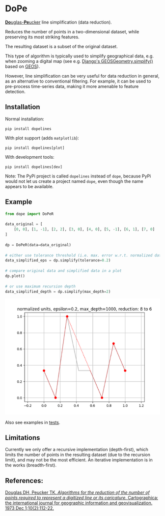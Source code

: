 # DoPe

[**Do**uglas-**Pe**ucker][1] line simplification (data reduction).

Reduces the number of points in a two-dimensional dataset, while preserving its most striking features.

The resulting dataset is a subset of the original dataset.

This type of algorithm is typically used to simplify geographical data, e.g. when zooming a digital map (see e.g. [Django's GEOSGeometry.simplify()][4] based on [GEOS][5]). 

However, line simplification can be very useful for data reduction in general, as an alternative to conventional filtering.
For example, it can be used to pre-process time-series data, making it more amenable to feature detection. 

## Installation

Normal installation:

```pip install dopelines```

With plot support (adds `matplotlib`):

```pip install dopelines[plot]```

With development tools:

```pip install dopelines[dev]```

Note: The PyPi project is called `dopelines` instead of `dope`, because PyPi would not let us create a project named `dope`, even though the name appears to be available. 

## Example

```python
from dope import DoPeR

data_original = [
    [0, 0], [1, -1], [2, 2], [3, 0], [4, 0], [5, -1], [6, 1], [7, 0]
]

dp = DoPeR(data=data_original)

# either use tolerance threshold (i.e. max. error w.r.t. normalized data)
data_simplified_eps = dp.simplify(tolerance=0.2)

# compare original data and simplified data in a plot
dp.plot()

# or use maximum recursion depth
data_simplified_depth = dp.simplify(max_depth=2)

```

![Example line simplification plot.][3]

Also see examples in [tests][2].

## Limitations

Currently we only offer a recursive implementation (depth-first), which limits the number of points in the resulting dataset (due to the recursion limit), and may not be the most efficient.
An iterative implementation is in the works (breadth-first).

## References:

[Douglas DH, Peucker TK. *Algorithms for the reduction of the number of points required to represent a digitized line or its caricature.*
Cartographica: the international journal for geographic information and geovisualization. 1973 Dec 1;10(2):112-22.][1]

[1]: https://doi.org/10.3138/FM57-6770-U75U-7727
[2]: https://github.com/dennisvang/dope/tree/main/tests
[3]: https://github.com/dennisvang/dope/blob/main/pdf/dope-example.png
[4]: https://docs.djangoproject.com/en/stable/ref/contrib/gis/geos/#django.contrib.gis.geos.GEOSGeometry.simplify
[5]: https://libgeos.org/doxygen/namespacegeos_1_1simplify.html

